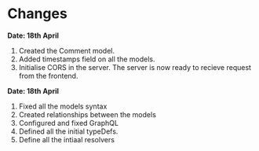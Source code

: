 # Changes

**Date: 18th April**

1. Created the Comment model.
2. Added timestamps field on all the models.
3. Initialise CORS in the server. The server is now ready to recieve request from the frontend.

**Date: 18th April**

1. Fixed all the models syntax
2. Created relationships between the models
3. Configured and fixed GraphQL
4. Defined all the initial typeDefs.
5. Define all the intiaal resolvers
